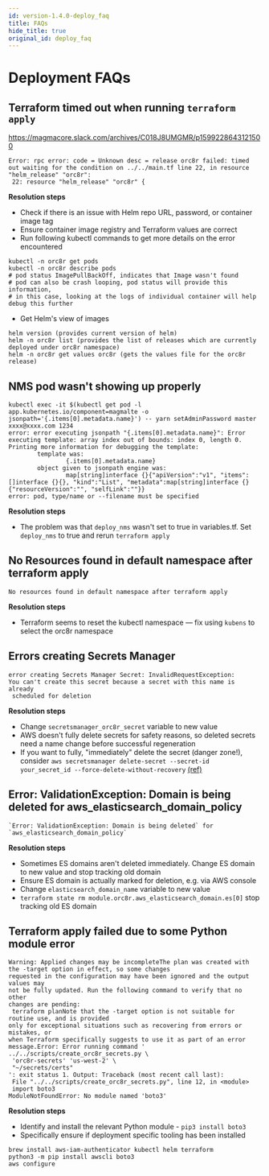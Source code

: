 ```yaml
---
id: version-1.4.0-deploy_faq
title: FAQs
hide_title: true
original_id: deploy_faq
---
```


# Deployment FAQs

## Terraform timed out when running `terraform apply`

https://magmacore.slack.com/archives/C018J8UMGMR/p1599228643121500

```
Error: rpc error: code = Unknown desc = release orc8r failed: timed out waiting for the condition on ../../main.tf line 22, in resource "helm_release" "orc8r":
 22: resource "helm_release" "orc8r" {
```

**Resolution steps**

- Check if there is an issue with Helm repo URL, password, or container image tag
- Ensure container image registry and Terraform values are correct
- Run following kubectl commands to get more details on the error encountered

```
kubectl -n orc8r get pods
kubectl -n orc8r describe pods
# pod status ImagePullBackOff, indicates that Image wasn't found
# pod can also be crash looping, pod status will provide this information,
# in this case, looking at the logs of individual container will help debug this further
```

- Get Helm's view of images

```
helm version (provides current version of helm)
helm -n orc8r list (provides the list of releases which are currently deployed under orc8r namespace)
helm -n orc8r get values orc8r (gets the values file for the orc8r release)
```

## NMS pod wasn't showing up properly

```
kubectl exec -it $(kubectl get pod -l app.kubernetes.io/component=magmalte -o jsonpath='{.items[0].metadata.name}') -- yarn setAdminPassword master xxxx@xxxx.com 1234
error: error executing jsonpath "{.items[0].metadata.name}": Error executing template: array index out of bounds: index 0, length 0. Printing more information for debugging the template:
        template was:
                {.items[0].metadata.name}
        object given to jsonpath engine was:
                map[string]interface {}{"apiVersion":"v1", "items":[]interface {}{}, "kind":"List", "metadata":map[string]interface {}{"resourceVersion":"", "selfLink":""}}
error: pod, type/name or --filename must be specified
```

**Resolution steps**

- The problem was that `deploy_nms` wasn't set to true in variables.tf. Set `deploy_nms` to true and rerun `terraform apply`

## No Resources found in default namespace after terraform apply

```
No resources found in default namespace after terraform apply
```

**Resolution steps**

- Terraform seems to reset the kubectl namespace — fix using `kubens` to select the orc8r namespace

## Errors creating Secrets Manager

```
error creating Secrets Manager Secret: InvalidRequestException:
You can't create this secret because a secret with this name is already
 scheduled for deletion
```

**Resolution steps**

- Change `secretsmanager_orc8r_secret` variable to new value
- AWS doesn't fully delete secrets for safety reasons, so deleted secrets need a name change before successful regeneration
- If you want to fully, "immediately" delete the secret (danger zone!), consider `aws secretsmanager delete-secret --secret-id your_secret_id --force-delete-without-recovery` [(ref)](https://docs.aws.amazon.com/secretsmanager/latest/userguide/manage_delete-restore-secret.html)

## Error: ValidationException: Domain is being deleted for aws_elasticsearch_domain_policy

```
`Error: ValidationException: Domain is being deleted` for `aws_elasticsearch_domain_policy`

```

**Resolution steps**

- Sometimes ES domains aren't deleted immediately. Change ES domain to new value and stop tracking old domain
- Ensure ES domain is actually marked for deletion, e.g. via AWS console
- Change `elasticsearch_domain_name` variable to new value
- `terraform state rm module.orc8r.aws_elasticsearch_domain.es[0]` stop tracking old ES domain

## Terraform apply failed due to some Python module error

```
Warning: Applied changes may be incompleteThe plan was created with the -target option in effect, so some changes
requested in the configuration may have been ignored and the output values may
not be fully updated. Run the following command to verify that no other
changes are pending:
 terraform planNote that the -target option is not suitable for routine use, and is provided
only for exceptional situations such as recovering from errors or mistakes, or
when Terraform specifically suggests to use it as part of an error message.Error: Error running command ' ../../scripts/create_orc8r_secrets.py \
 'orc8r-secrets' 'us-west-2' \
 "~/secrets/certs"
': exit status 1. Output: Traceback (most recent call last):
 File "../../scripts/create_orc8r_secrets.py", line 12, in <module>
 import boto3
ModuleNotFoundError: No module named 'boto3'
```

**Resolution steps**

- Identify and install the relevant Python module - `pip3 install boto3`
- Specifically ensure if deployment specific tooling has been installed

```
brew install aws-iam-authenticator kubectl helm terraform
python3 -m pip install awscli boto3
aws configure
```
